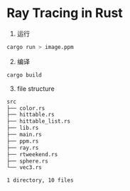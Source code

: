 # Ray Tracing in Rust

1. 运行
```bash
cargo run > image.ppm
```
2. 编译
```bash
cargo build
```
3. file structure
```bash
src
├── color.rs
├── hittable.rs
├── hittable_list.rs
├── lib.rs
├── main.rs
├── ppm.rs
├── ray.rs
├── rtweekend.rs
├── sphere.rs
└── vec3.rs

1 directory, 10 files
```
